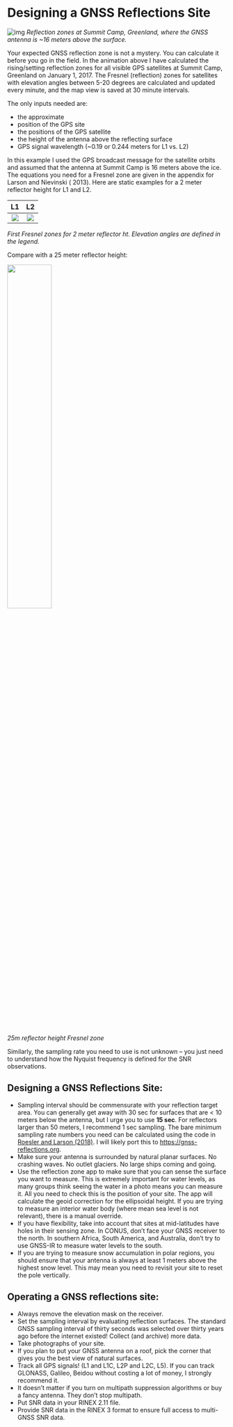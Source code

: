 # Designing a GNSS Reflections Site

![img](http://www.kristinelarson.net/wp-content/uploads/2017/12/smm3_anim_new-1.gif)
*Reflection zones at Summit Camp, Greenland, where the GNSS antenna is ~16 meters above the surface.*

Your expected GNSS reflection zone is not a mystery. You can calculate it before you go in the field. In the animation
above I have calculated the rising/setting reflection zones for all visible GPS satellites at Summit Camp, Greenland on
January 1, 2017. The Fresnel (reflection) zones for satellites with elevation angles between 5-20 degrees are calculated
and updated every minute, and the map view is saved at 30 minute intervals.

The only inputs needed are:

* the approximate
* position of the GPS site
* the positions of the GPS satellite
* the height of the antenna above the reflecting surface
* GPS signal wavelength (~0.19 or 0.244 meters for L1 vs. L2)

In this example I used the GPS broadcast message for the satellite orbits and assumed that the antenna at Summit Camp is
16 meters above the ice. The equations you need for a Fresnel zone are given in the appendix for Larson and Nievinski (
2013). Here are static examples for a 2 meter reflector height for L1 and L2.

L1             |  L2
:-------------------------:|:-------------------------:
![](https://www.kristinelarson.net/wp-content/uploads/2018/01/p041_mapview_2m_l1-651x666.png)  |  ![](https://www.kristinelarson.net/wp-content/uploads/2018/01/p041_mapview_2m_l2-651x666.png)

*First Fresnel zones for 2 meter reflector ht. Elevation angles are defined in the legend.*

Compare with a 25 meter reflector height:

<img src="https://www.kristinelarson.net/wp-content/uploads/2018/01/p041_mapview_25m-651x637.png"  width="45%">

*25m reflector height Fresnel zone*

Similarly, the sampling rate you need to use is not unknown – you just need to understand how the Nyquist frequency is
defined for the SNR observations.

## Designing a GNSS Reflections Site:

* Sampling interval should be commensurate with your reflection target area. You can generally get away with 30 sec for
  surfaces that are < 10 meters below the antenna, but I urge you to use **15 sec**. For reflectors larger than 50
  meters, I recommend 1 sec sampling. The bare minimum sampling rate numbers you need can be calculated using the code
  in [Roesler and Larson (2018)](https://link.springer.com/article/10.1007/s10291-018-0744-8). I will likely port this
  to https://gnss-reflections.org.
* Make sure your antenna is surrounded by natural planar surfaces. No crashing waves. No outlet glaciers. No large ships
  coming and going.
* Use the reflection zone app to make sure that you can sense the surface you want to measure. This is extremely
  important for water levels, as many groups think seeing the water in a photo means you can measure it. All you need to
  check this is the position of your site. The app will calculate the geoid correction for the ellipsoidal height. If
  you are trying to measure an interior water body (where mean sea level is not relevant), there is a manual override.
* If you have flexibility, take into account that sites at mid-latitudes have holes in their sensing zone. In CONUS,
  don’t face your GNSS receiver to the north. In southern Africa, South America, and Australia, don’t try to use GNSS-IR
  to measure water levels to the south.
* If you are trying to measure snow accumulation in polar regions, you should ensure that your antenna is always at
  least 1 meters above the highest snow level. This may mean you need to revisit your site to reset the pole vertically.

## Operating a GNSS reflections site:

* Always remove the elevation mask on the receiver.
* Set the sampling interval by evaluating reflection surfaces. The standard GNSS sampling interval of thirty seconds was
  selected over thirty years ago before the internet existed!  Collect (and archive) more data.
* Take photographs of your site.
* If you plan to put your GNSS antenna on a roof, pick the corner that gives you the best view of natural surfaces.
* Track all GPS signals! (L1 and L1C, L2P and L2C, L5). If you can track GLONASS, Galileo, Beidou without costing a lot
  of money, I strongly recommend it.
* It doesn’t matter if you turn on multipath suppression algorithms or buy a fancy antenna. They don’t stop multipath.
* Put SNR data in your RINEX 2.11 file.
* Provide SNR data in the RINEX 3 format to ensure full access to multi-GNSS SNR data.
